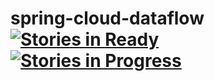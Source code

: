 # spring-cloud-dataflow [![Stories in Ready](https://badge.waffle.io/spring-cloud/spring-cloud-stream-modules.svg?label=ready&title=Ready)](http://waffle.io/spring-cloud/spring-cloud-stream-modules) [![Stories in Progress](https://badge.waffle.io/spring-cloud/spring-cloud-stream-modules.svg?label=In%20Progress&title=In%20Progress)](http://waffle.io/spring-cloud/spring-cloud-stream-modules)


